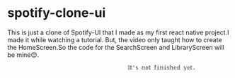 # spotify-clone-ui

This is just a clone of Spotify-UI that I made as my first react native project.I made it while watching a tutorial.
But, the video only taught how to create the HomeScreen.So the code for the SearchScreen and LibraryScreen will be mine😊.

                                          𝕀𝕥'𝕤 𝕟𝕠𝕥 𝕗𝕚𝕟𝕚𝕤𝕙𝕖𝕕 𝕪𝕖𝕥.
